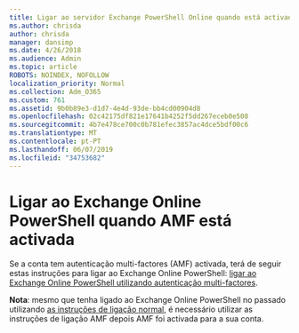 ```yaml
---
title: Ligar ao servidor Exchange PowerShell Online quando está activada AMF 761
ms.author: chrisda
author: chrisda
manager: dansimp
ms.date: 4/26/2018
ms.audience: Admin
ms.topic: article
ROBOTS: NOINDEX, NOFOLLOW
localization_priority: Normal
ms.collection: Adm_O365
ms.custom: 761
ms.assetid: 9b0b89e3-d1d7-4e4d-93de-bb4cd00904d8
ms.openlocfilehash: 02c42175df821e17641b4252f5dd267eceb0e508
ms.sourcegitcommit: 4b7e478ce700c0b781efec3857ac4dce5bdf00c6
ms.translationtype: MT
ms.contentlocale: pt-PT
ms.lasthandoff: 06/07/2019
ms.locfileid: "34753682"
---
```

# <a name="connect-to-exchange-online-powershell-when-mfa-is-enabled"></a>Ligar ao Exchange Online PowerShell quando AMF está activada

Se a conta tem autenticação multi-factores (AMF) activada, terá de seguir estas instruções para ligar ao Exchange Online PowerShell: [ligar ao Exchange Online PowerShell utilizando autenticação multi-factores](https://docs.microsoft.com/powershell/exchange/exchange-online/connect-to-exchange-online-powershell/mfa-connect-to-exchange-online-powershell).

**Nota**: mesmo que tenha ligado ao Exchange Online PowerShell no passado utilizando [as instruções de ligação normal](https://docs.microsoft.com/powershell/exchange/exchange-online/connect-to-exchange-online-powershell/connect-to-exchange-online-powershell), é necessário utilizar as instruções de ligação AMF depois AMF foi activada para a sua conta.
